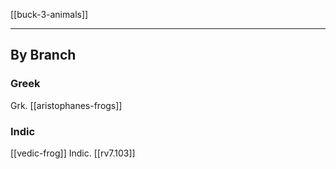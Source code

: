[[buck-3-animals]]

---

## By Branch
### Greek
Grk. [[aristophanes-frogs]]
### Indic
[[vedic-frog]]
Indic. [[rv7.103]]